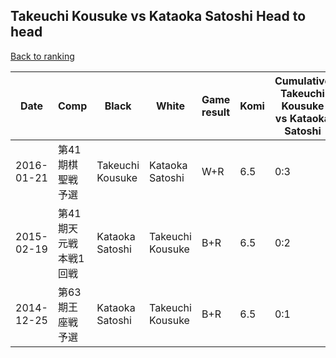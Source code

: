 ## Takeuchi Kousuke vs Kataoka Satoshi Head to head

[Back to ranking](../../index.md)




| **Date** | **Comp** | **Black** | **White** | **Game result** | **Komi** | **Cumulative Takeuchi Kousuke vs Kataoka Satoshi** | **Takeuchi Kousuke streak** | **Kataoka Satoshi streak** | 
| --- | --- | --- | --- | --- | --- | --- | --- | --- |
| 2016-01-21 | 第41期棋聖戦予選 | Takeuchi Kousuke | Kataoka Satoshi | W+R | 6.5 | 0:3 | 0 | 3 | 
| 2015-02-19 | 第41期天元戦本戦1回戦 | Kataoka Satoshi | Takeuchi Kousuke | B+R | 6.5 | 0:2 | 0 | 2 | 
| 2014-12-25 | 第63期王座戦予選 | Kataoka Satoshi | Takeuchi Kousuke | B+R | 6.5 | 0:1 | 0 | 1 |




